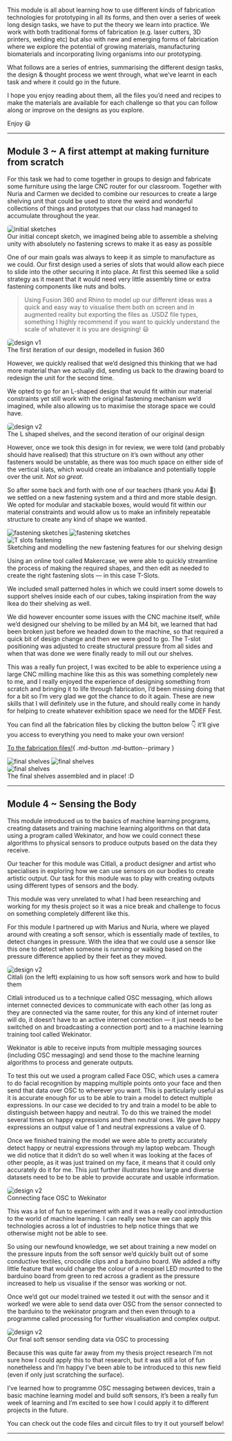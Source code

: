 This module is all about learning how to use different kinds of fabrication technologies for prototyping in all its forms, and then over a series of week long design tasks, we have to put the theory we learn into practice. We work with both traditional forms of fabrication (e.g. laser cutters, 3D printers, welding etc) but also with new and emerging forms of fabrication where we explore the potential of growing materials, manufacturing biomaterials and incorporating living organisms into our prototyping. 

What follows are a series of entries, summarising the different design tasks, the design & thought process we went through, what we’ve learnt in each task and where it could go in the future. 

I hope you enjoy reading about them, all the files you’d need and recipes to make the materials are available for each challenge so that you can follow along or improve on the designs as you explore.  

Enjoy 😃

----

## Module 3 ~ A first attempt at making furniture from scratch

For this task we had to come together in groups to design and fabricate some furniture using the large CNC router for our classroom. Together with Nuria and Carmen we decided to combine our resources to create a large shelving unit that could be used to store the weird and wonderful collections of things and prototypes that our class had managed to accumulate throughout the year. 

<img src="../images/26. Digital Prototyping for Design 03/CNC Furniture/inital sketches.jpeg" alt="initial sketches" style="border-radius: 5px;">
<figcaption> Our initial concept sketch, we imagined being able to assemble a shelving unity with absolutely no fastening screws to make it as easy as possible </figcaption>

One of our main goals was always to keep it as simple to manufacture as we could. Our first design used a series of slots that would allow each piece to slide into the other securing it into place. At first this seemed like a solid strategy as it meant that it would need very little assembly time or extra fastening components like nuts and bolts. 

> Using Fusion 360 and Rhino to model up our different ideas was a quick and easy way to visualise them both on screen and in augmented reality but exporting the files as .USDZ file types, something I highly recommend if you want to quickly understand the scale of whatever it is you are designing! 😃
> 
<img src="../images/26. Digital Prototyping for Design 03/CNC Furniture/Design V1.jpeg" alt="design v1" style="border-radius: 5px;">
<figcaption> The first iteration of our design, modelled in fusion 360 </figcaption>

However, we quickly realised that we’d designed this thinking that we had more material than we actually did, sending us back to the drawing board to redesign the unit for the second time. 

We opted to go for an L-shaped design that would fit within our material constraints yet still work with the original fastening mechanism we’d imagined, while also allowing us to maximise the storage space we could have. 

<img src="../images/26. Digital Prototyping for Design 03/CNC Furniture/Design V2.png" alt="design v2" style="border-radius: 5px;">
<figcaption> The L shaped shelves, and the second iteration of our original design </figcaption>

However, once we took this design in for review, we were told (and probably should have realised) that this structure on it’s own without any other fasteners would be unstable, as there was too much space on either side of the vertical slats, which would create an imbalance and potentially topple over the unit. *Not so great.*

So after some back and forth with one of our teachers (thank you Adai 🙏) we settled on a new fastening system and a third and more stable design. We opted for modular and stackable boxes, would would fit within our material constraints and would allow us to make an infinitely repeatable structure to create any kind of shape we wanted.

<div class="image-grid">
  <img src="../images/26. Digital Prototyping for Design 03/CNC Furniture/fastening sketches 1.png" class="grid-item" alt="fastening sketches">
  <img src="../images/26. Digital Prototyping for Design 03/CNC Furniture/fastening sketches 2.png" class="grid-item" alt="fastening sketches">
</div>
<img src="../images/26. Digital Prototyping for Design 03/CNC Furniture/T-Slot fasteners.png" alt="T slots fastening" style="border-radius: 5px;">
<figcaption> Sketching and modelling the new fastening features for our shelving design </figcaption>

Using an online tool called Makercase, we were able to quickly streamline the process of making the required shapes, and then edit as needed to create the right fastening slots — in this case T-Slots. 

We included small patterned holes in which we could insert some dowels to support shelves inside each of our cubes, taking inspiration from the way Ikea do their shelving as well. 

We did however encounter some issues with the CNC machine itself, while we’d designed our shelving to be milled by an M4 bit, we learned that had been broken just before we headed down to the machine, so that required a quick bit of design change and then we were good to go. The T-slot positioning was adjusted to create structural pressure from all sides and when that was done we were finally ready to mill out our shelves. 

This was a really fun project, I was excited to be able to experience using a large CNC milling machine like this as this was something completely new to me, and I really enjoyed the experience of designing something from scratch and bringing it to life through fabrication, I’d been missing doing that for a bit so I’m very glad we got the chance to do it again. These are new skills that I will definitely use in the future, and should really come in handy for helping to create whatever exhibition space we need for the MDEF Fest.

You can find all the fabrication files by clicking the button below 👇 it’ll give you access to everything you need to make your own version!

[To the fabrication files!](https://drive.google.com/drive/u/1/folders/1NmSh28hcguX5nGBE1HpGVCuo5WYQRLI6){ .md-button .md-button--primary }

<div class="image-grid">
  <img src="../images/26. Digital Prototyping for Design 03/CNC Furniture/Final shelves vertical 01.png" class="grid-item" alt="final shelves">
  <img src="../images/26. Digital Prototyping for Design 03/CNC Furniture/Final shelves vertical 02.png" class="grid-item" alt="final shelves">
</div>

<img src="../images/26. Digital Prototyping for Design 03/CNC Furniture/Final Shelves.png" alt="final shelves" style="border-radius: 5px;">

<figcaption> The final shelves assembled and in place! :D </figcaption>

---
## Module 4 ~ Sensing the Body

This module introduced us to the basics of machine learning programs, creating datasets and training machine learning algorithms on that data using a program called Wekinator, and how we could connect these algorithms to physical sensors to produce outputs based on the data they receive. 

Our teacher for this module was Citlali, a product designer and artist who specialises in exploring how we can use sensors on our bodies to create artistic output. Our task for this module was to play with creating outputs using different types of sensors and the body.

This module was very unrelated to what I had been researching and working for my thesis project so it was a nice break and challenge to focus on something completely different like this. 

For this module I partnered up with Marius and Nuria, where we played around with creating a soft sensor, which is essentially made of textiles, to detect changes in pressure. With the idea that we could use a sensor like this one to detect when someone is running or walking based on the pressure difference applied by their feet as they moved.

<img src="../images/16. Digital Prototyping for Design/03.  Sensing the body/citlali teaching about soft sensors.png" alt="design v2" style="border-radius: 5px;">
<figcaption> Citlali (on the left) explaining to us how soft sensors work and how to build them </figcaption>

Citlali introduced us to a technique called OSC messaging, which allows internet connected devices to communicate with each other (as long as they are connected via the same router, for this any kind of internet router will do, it doesn’t have to an active internet connection — it just needs to be switched on and broadcasting a connection port) and to a machine learning training tool called Wekinator. 

Wekinator is able to receive inputs from multiple messaging sources (including OSC messaging) and send those to the machine learning algorithms to process and generate outputs.  

To test this out we used a program called Face OSC, which uses a camera to do facial recognition by mapping multiple points onto your face and then send that data over OSC to wherever you want. This is particularly useful as it is accurate enough for us to be able to train a model to detect multiple expressions. In our case we decided to try and train a model to be able to distinguish between happy and neutral. To do this we trained the model several times on happy expressions and then neutral ones. We gave happy expressions an output value of 1 and neutral expressions a value of 0. 

Once we finished training the model we were able to pretty accurately detect happy or neutral expressions through my laptop webcam. Though we did notice that it didn’t do so well when it was looking at the faces of other people, as it was just trained on my face, it means that it could only accurately do it for me. This just further illustrates how large and diverse datasets need to be to be able to provide accurate and usable information.

<img src="../images/16. Digital Prototyping for Design/03.  Sensing the body/face OSC working.gif" alt="design v2" style="border-radius: 5px;">
<figcaption> Connecting face OSC to Wekinator</figcaption>

This was a lot of fun to experiment with and it was a really cool introduction to the world of machine learning. I can really see how we can apply this technologies across a lot of industries to help notice things that we otherwise might not be able to see. 

So using our newfound knowledge, we set about training a new model on the pressure inputs from the soft sensor we’d quickly built out of some conductive textiles, crocodile clips and a barduino board. We added a nifty little feature that would change the colour of a neopixel LED mounted to the barduino board from green to red across a gradient as the pressure increased to help us visualise if the sensor was working or not. 

Once we’d got our model trained we tested it out with the sensor and it worked! we were able to send data over OSC from the sensor connected to the barduino to the wekinator program and then even through to a programme called processing for further visualisation and complex output.

<img src="../images/16. Digital Prototyping for Design/03.  Sensing the body/soft sensor with barduino.gif" alt="design v2" style="border-radius: 5px;">
<figcaption> Our final soft sensor sending data via OSC to processing </figcaption>

Because this was quite far away from my thesis project research I’m not sure how I could apply this to that research, but it was still a lot of fun nonetheless and I’m happy I’ve been able to be introduced to this new field (even if only just scratching the surface). 

I’ve learned how to programme OSC messaging between devices, train a basic machine learning model and build soft sensors, it’s been a really fun week of learning and I’m excited to see how I could apply it to different projects in the future. 

You can check out the code files and circuit files to try it out yourself below!

---

